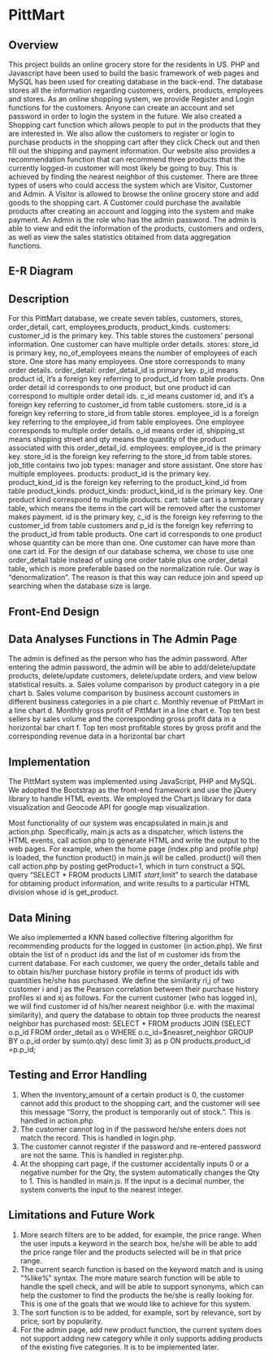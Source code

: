 # PittMart
## Overview
This project builds an online grocery store for the residents in US. PHP and Javascript have been used to build the basic framework of web pages and MySQL has been used for creating database in the back-end. The database stores all the information regarding customers, orders, products, employees and stores. As an online shopping system, we provide Register and Login functions for the customers. Anyone can create an account and set password in order to login the system in the future. We also created a Shopping cart function which allows people to put in the products that they are interested in. We also allow the customers to register or login to purchase products in the shopping cart after they click Check out and then fill out the shipping and payment information. Our website also provides a recommendation function that can recommend three products that the currently logged-in customer will most likely be going to buy. This is achieved by finding the nearest neighbor of this customer. There are three types of users who could access the system which are Visitor, Customer and Admin. A Visitor is allowed to browse the online grocery store and add goods to the shopping cart. A Customer could purchase the available products after creating an account and logging into the system and make payment. An Admin is the role who has the admin password. The admin is able to view and edit the information of the products, customers and orders, as well as view the sales statistics obtained from data aggregation functions. 
## E-R Diagram
## Description
For this PittMart database, we create seven tables, customers, stores, order_detail, cart, employees,products, product_kinds.
customers: customer_id is the primary key. This table stores the customers’ personal information. One customer can have multiple order details.
stores: store_id is primary key, no_of_employees means the number of employees of each store. One store has many employees. One store corresponds to many order details.
order_detail: order_detail_id is primary key. p_id means product id, it’s a foreign key referring to product_id from table products. One order detail id corresponds to one product, but one product id can correspond to multiple order detail ids. c_id means customer id, and it’s a foreign key referring to customer_id from table customers. store_id is a foreign key referring to store_id from table stores. employee_id is a foreign key referring to the employee_id from table employees. One employee corresponds to multiple order details. o_id means order id, shipping_st means shipping street and qty means the quantity of the product associated with this order_detail_id.
employees: employee_id is the primary key. store_id is the foreign key referring to the store_id from table stores. job_title contains two job types: manager and store assistant. One store has multiple employees.
products: product_id is the primary key. product_kind_id is the foreign key referring to the product_kind_id from table product_kinds. 
product_kinds: product_kind_id is the primary key. One product kind correspond to multiple products.
cart: table cart is a temporary table, which means the items in the cart will be removed after the customer makes payment. id is the primary key, c_id is the foreign key referring to the customer_id from table customers and p_id is the foreign key referring to the product_id from table products. One cart id corresponds to one product whose quantity can be more than one. One customer can have more than one cart id.
For the design of our database schema, we chose to use one order_detail table instead of using one order table plus one order_detail table, which is more preferable based on the normalization rule. Our way is “denormalization”. The reason is that this way can reduce join and speed up searching when the database size is large.
## Front-End Design
## Data Analyses Functions in The Admin Page
The admin is defined as the person who has the admin password. After entering the admin password, the admin will be able to add/delete/update products, delete/update customers, delete/update orders, and view below statistical results.
a.	Sales volume comparison by product category in a pie chart
b.	Sales volume comparison by business account customers in different business categories in a pie chart
c.	Monthly revenue of PittMart in a line chart
d.	Monthly gross profit of PittMart in a line chart
e.	Top ten best sellers by sales volume and the corresponding gross profit data in a horizontal bar chart
f.	Top ten most profitable stores by gross profit and the corresponding revenue data in a horizontal bar chart
## Implementation
The PittMart system was implemented using JavaScript, PHP and MySQL. We adopted the Bootstrap as the front-end framework and use the jQuery library to handle HTML events. We employed the Chart.js library for data visualization and Geocode API for google map visualization.

Most functionality of our system was encapsulated in main.js and action.php. Specifically, main.js acts as a dispatcher, which listens the HTML events, call action.php to generate HTML and write the output to the web pages.  For example, when the home page (index.php and profile.php) is loaded, the function product() in main.js will be called. product() will then call action.php by posting getProduct=1, which in turn construct a SQL query “SELECT * FROM products LIMIT $start,$limit” to search the database for obtaining product information, and write results to a particular HTML division whose id is get_product.
## Data Mining
We also implemented a KNN based collective filtering algorithm for recommending products for the logged in customer (in action.php). We first obtain the list of n product ids and the list of m customer ids from the current database. For each customer, we query the
order_details table and to obtain his/her purchase history profile in terms of product ids with quantities he/she has purchased. We define the similarity ri,j of two customer i and j as the Pearson correlation between their purchase history profiles xi and xj as follows. For the current customer (who has logged in), we will find customer id of his/her nearest neighbor (i.e. with the maximal
similarity), and query the database to obtain top three products the nearest neighbor has purchased most:
SELECT * FROM products JOIN (SELECT o.p_id  FROM order_detail as o WHERE
o.c_id=$neasret_neighbor GROUP BY o.p_id order by sum(o.qty) desc limit 3) as p
ON products.product_id =p.p_id;
## Testing and Error Handling 
1. When the inventory_amount of a certain product is 0, the customer cannot add this product to the shopping cart, and the customer will see this message “Sorry, the product is temporarily out of stock.”. This is handled in action.php.
2. The customer cannot log in if the password he/she enters does not match the record. This is handled in login.php.
3. The customer cannot register if the password and re-entered password are not the same. This is handled in register.php.
4. At the shopping cart page, if the customer accidentally inputs 0 or a negative number for the Qty, the system automatically changes the Qty to 1. This is handled in main.js. If the input is a decimal number, the system converts the input to the nearest integer.
## Limitations and Future Work
1. More search filters are to be added, for example, the price range. When the user inputs a keyword in the search box, he/she will be able to add the price range filer and the products selected will be in that price range. 
2. The current search function is based on the keyword match and is using “%like%” syntax. The more mature search function will be able to handle the spell check, and will be able to support synonyms, which can help the customer to find the products the he/she is really looking for. This is one of the goals that we would like to achieve for this system.
3. The sort function is to be added, for example, sort by relevance, sort by price, sort by popularity.
4. For the admin page, add new product function, the current system does not support adding new category while it only supports adding products of the existing five categories. It is to be implemented later.

